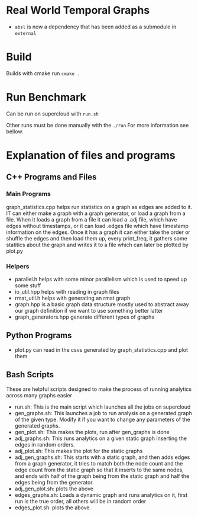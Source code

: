 # Real World Temporal Graphs

* `absl` is now a dependency that has been added as a submodule in `external`

# Build 
Builds with cmake run `cmake .`

# Run Benchmark

Can be run on supercloud with `run.sh`

Other runs must be done manually with the `./run` For more information see bellow.

# Explanation of files and programs 

## C++ Programs and Files

### Main Programs

graph_statistics.cpp helps run statistics on a graph as edges are added to it.
IT can either make a graph with a graph generator, or load a graph from a file.  When it loads a graph from a file it can load a .adj file, which have edges without timestamps, or it can load .edges file which have timestamp information on the edges.
Once it has a graph it can either take the order or shuffle the edges and then load them up, every print_freq, it gathers some statitics about the graph and writes it to a file which can later be plotted by plot.py

### Helpers
- parallel.h helps with some minor parallelism which is used to speed up some stuff
- io_util.hpp helps with reading in graph files
- rmat_util.h helps with generating an rmat graph
- graph.hpp is a basic graph data structure mostly used to abstract away our graph definition if we want to use something better latter
- graph_generators.hpp generate different types of graphs

## Python Programs 
- plot.py can read in the csvs generated by graph_statistics.cpp and plot them

## Bash Scripts
These are helpful scripts designed to make the process of running analytics across many graphs easier
- run.sh: This is the main script which launches all the jobs on supercloud
- gen_graphs.sh: This launches a job to run analysis on a generated graph of the given type.  Modify it if you want to change any parameters of the generated graphs.
- gen_plot.sh: This makes the plots, run after gen_graphs is done
- adj_graphs.sh: This runs analytics on a given static graph inserting the edges in random orders.
- adj_plot.sh: This makes the plot for the static graphs
- adj_gen_graphs.sh: This starts with a static graph, and then adds edges from a graph generator, it tries to match both the node count and the edge count from the static graph so that it inserts to the same nodes, and ends with half of the graph being from the static graph and half the edges being from the generator.
- adj_gen_plot.sh: plots the above
- edges_graphs.sh: Loads a dynamic graph and runs analytics on it, first run is the true order, all others will be in random order
- edges_plot.sh: plots the above
